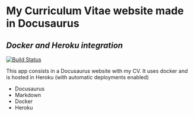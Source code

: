 # My Curriculum Vitae website made in Docusaurus
## _Docker and Heroku integration_


[![Build Status](https://travis-ci.org/joemccann/dillinger.svg?branch=master)](https://github.com/Tysta/WebsiteCv)

This app consists in a Docusaurus website with my CV.
It uses docker and is hosted in Heroku (with automatic deployments enabled)

- Docusaurus
- Markdown
- Docker
- Heroku